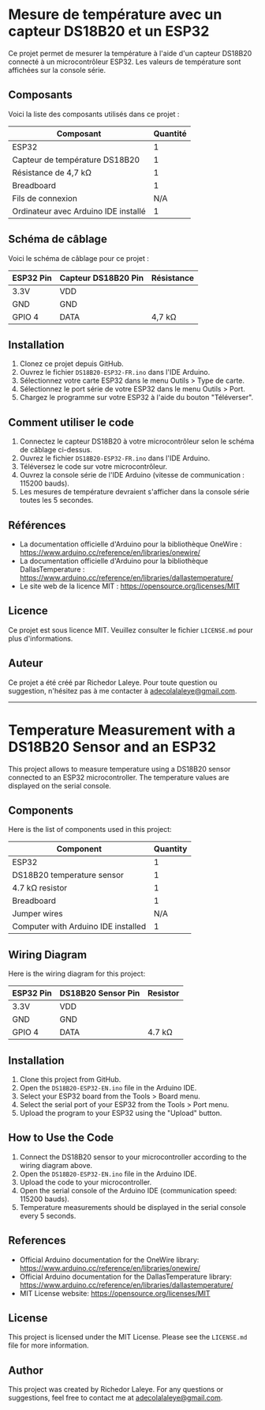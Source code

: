 # Mesure de température avec un capteur DS18B20 et un ESP32

Ce projet permet de mesurer la température à l'aide d'un capteur DS18B20 connecté à un microcontrôleur ESP32. Les valeurs de température sont affichées sur la console série.

## Composants

Voici la liste des composants utilisés dans ce projet :

| Composant | Quantité |
|----------|----------|
| ESP32    | 1        |
| Capteur de température DS18B20 | 1 |
| Résistance de 4,7 kΩ | 1 |
| Breadboard | 1 |
| Fils de connexion | N/A |
| Ordinateur avec Arduino IDE installé | 1 |

## Schéma de câblage

Voici le schéma de câblage pour ce projet :

| ESP32 Pin | Capteur DS18B20 Pin | Résistance |
|-----------|---------------------|------------|
| 3.3V      | VDD                 |            |
| GND       | GND                 |            |
| GPIO 4    | DATA                | 4,7 kΩ     |

## Installation

1. Clonez ce projet depuis GitHub.
2. Ouvrez le fichier `DS18B20-ESP32-FR.ino` dans l'IDE Arduino.
3. Sélectionnez votre carte ESP32 dans le menu Outils > Type de carte.
4. Sélectionnez le port série de votre ESP32 dans le menu Outils > Port.
5. Chargez le programme sur votre ESP32 à l'aide du bouton "Téléverser".

## Comment utiliser le code

1. Connectez le capteur DS18B20 à votre microcontrôleur selon le schéma de câblage ci-dessus.
2. Ouvrez le fichier `DS18B20-ESP32-FR.ino` dans l'IDE Arduino.
3. Téléversez le code sur votre microcontrôleur.
4. Ouvrez la console série de l'IDE Arduino (vitesse de communication : 115200 bauds).
5. Les mesures de température devraient s'afficher dans la console série toutes les 5 secondes.

## Références
* La documentation officielle d'Arduino pour la bibliothèque OneWire : https://www.arduino.cc/reference/en/libraries/onewire/
* La documentation officielle d'Arduino pour la bibliothèque DallasTemperature : https://www.arduino.cc/reference/en/libraries/dallastemperature/
* Le site web de la licence MIT : https://opensource.org/licenses/MIT

## Licence

Ce projet est sous licence MIT. Veuillez consulter le fichier `LICENSE.md` pour plus d'informations.

## Auteur

Ce projet a été créé par Richedor Laleye. Pour toute question ou suggestion, n'hésitez pas à me contacter à adecolalaleye@gmail.com.



**************************
# Temperature Measurement with a DS18B20 Sensor and an ESP32

This project allows to measure temperature using a DS18B20 sensor connected to an ESP32 microcontroller. The temperature values are displayed on the serial console.

## Components

Here is the list of components used in this project:

| Component | Quantity |
|-----------|----------|
| ESP32 | 1 |
| DS18B20 temperature sensor | 1 |
| 4.7 kΩ resistor | 1 |
| Breadboard | 1 |
| Jumper wires | N/A |
| Computer with Arduino IDE installed | 1 |

## Wiring Diagram

Here is the wiring diagram for this project:

| ESP32 Pin | DS18B20 Sensor Pin | Resistor |
|-----------|--------------------|----------|
| 3.3V      | VDD                 |          |
| GND       | GND                 |          |
| GPIO 4    | DATA                | 4.7 kΩ  |

## Installation

1. Clone this project from GitHub.
2. Open the `DS18B20-ESP32-EN.ino` file in the Arduino IDE.
3. Select your ESP32 board from the Tools > Board menu.
4. Select the serial port of your ESP32 from the Tools > Port menu.
5. Upload the program to your ESP32 using the "Upload" button.

## How to Use the Code

1. Connect the DS18B20 sensor to your microcontroller according to the wiring diagram above.
2. Open the `DS18B20-ESP32-EN.ino` file in the Arduino IDE.
3. Upload the code to your microcontroller.
4. Open the serial console of the Arduino IDE (communication speed: 115200 bauds).
5. Temperature measurements should be displayed in the serial console every 5 seconds.

## References
* Official Arduino documentation for the OneWire library: https://www.arduino.cc/reference/en/libraries/onewire/
* Official Arduino documentation for the DallasTemperature library: https://www.arduino.cc/reference/en/libraries/dallastemperature/
* MIT License website: https://opensource.org/licenses/MIT

## License

This project is licensed under the MIT License. Please see the `LICENSE.md` file for more information.

## Author

This project was created by Richedor Laleye. For any questions or suggestions, feel free to contact me at adecolalaleye@gmail.com.

